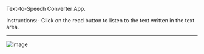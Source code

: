 Text-to-Speech Converter App.

Instructions:- Click on the read button to listen to the text written in the text area.
__________________________________________________________________________________________________________

![image](https://github.com/genze121/Speak---Text/assets/45147588/089515ee-2830-4572-8b2b-9e5b234fb97f)
